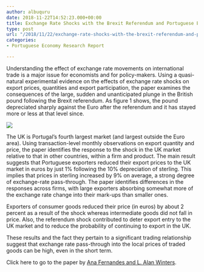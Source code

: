 ```yaml
---
author: albuquru
date: 2018-11-22T14:52:23.000+00:00
title: Exchange Rate Shocks with the Brexit Referendum and Portuguese Exports
type: post
url: "/2018/11/22/exchange-rate-shocks-with-the-brexit-referendum-and-portuguese-exports/"
categories:
- Portuguese Economy Research Report

---
```

Understanding the effect of exchange rate movements on international trade is a major issue for economists and for policy-makers. Using a quasi-natural experimental evidence on the effects of exchange rate shocks on export prices, quantities and export participation, the paper examines the consequences of the large, sudden and unanticipated plunge in the British pound following the Brexit referendum. As figure 1 shows, the pound depreciated sharply against the Euro after the referendum and it has stayed more or less at that level since.

![](/v1585066181/research_report/2018/11/research_report_2018_11_screen-shot-2018-11-22-at-9-46-05-am_rcjyzq.png)

The UK is Portugal’s fourth largest market (and largest outside the Euro area). Using transaction-level monthly observations on export quantity and price, the paper identifies the response to the shock in the UK market relative to that in other countries, within a firm and product. The main result suggests that Portuguese exporters reduced their export prices to the UK market in euros by just 1% following the 10% depreciation of sterling. This implies that prices in sterling increased by 9% on average, a strong degree of exchange-rate pass-through. The paper identifies differences in the responses across firms, with large exporters absorbing somewhat more of the exchange rate change into their mark-ups than smaller ones.

Exporters of consumer goods reduced their price (in euros) by about 2 percent as a result of the shock whereas intermediate goods did not fall in price. Also, the referendum shock contributed to deter export entry to the UK market and to reduce the probability of continuing to export in the UK.

These results and the fact they pertain to a significant trading relationship suggest that exchange rate pass-through into the local prices of traded goods can be high, even in the short term.

Click here to go to the paper by [Ana Fernandes and L. Alan Winters](https://cepr.org/active/publications/discussion_papers/dp.php?dpno=13253).